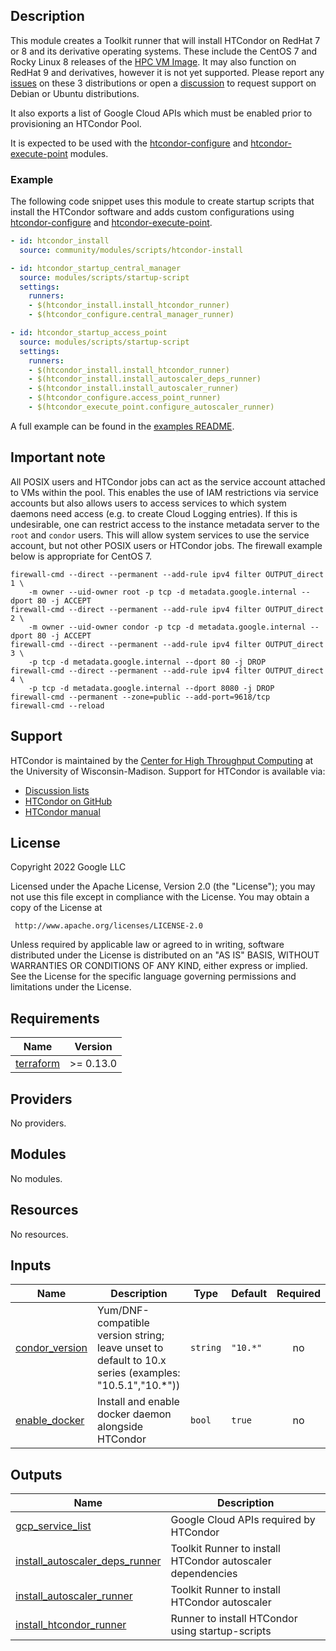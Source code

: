 ## Description

This module creates a Toolkit runner that will install HTCondor on RedHat 7 or
8 and its derivative operating systems. These include the CentOS 7 and Rocky
Linux 8 releases of the [HPC VM Image][hpcvmimage]. It may also function on
RedHat 9 and derivatives, however it is not yet supported. Please report any
[issues] on these 3 distributions or open a [discussion] to request support on
Debian or Ubuntu distributions.

[issues]: https://github.com/GoogleCloudPlatform/hpc-toolkit/issues
[discussion]: https://github.com/GoogleCloudPlatform/hpc-toolkit/discussions

It also exports a list of Google Cloud APIs which must be enabled prior to
provisioning an HTCondor Pool.

It is expected to be used with the [htcondor-configure] and
[htcondor-execute-point] modules.

[hpcvmimage]: https://cloud.google.com/compute/docs/instances/create-hpc-vm
[htcondor-configure]: ../../scheduler/htcondor-configure/README.md
[htcondor-execute-point]: ../../compute/htcondor-execute-point/README.md

### Example

The following code snippet uses this module to create startup scripts that
install the HTCondor software and adds custom configurations using
[htcondor-configure] and [htcondor-execute-point].

```yaml
- id: htcondor_install
  source: community/modules/scripts/htcondor-install

- id: htcondor_startup_central_manager
  source: modules/scripts/startup-script
  settings:
    runners:
    - $(htcondor_install.install_htcondor_runner)
    - $(htcondor_configure.central_manager_runner)

- id: htcondor_startup_access_point
  source: modules/scripts/startup-script
  settings:
    runners:
    - $(htcondor_install.install_htcondor_runner)
    - $(htcondor_install.install_autoscaler_deps_runner)
    - $(htcondor_install.install_autoscaler_runner)
    - $(htcondor_configure.access_point_runner)
    - $(htcondor_execute_point.configure_autoscaler_runner)
```

A full example can be found in the [examples README][htc-example].

[htc-example]: ../../../../examples/README.md#htc-htcondoryaml--

## Important note

All POSIX users and HTCondor jobs can act as the service account attached to
VMs within the pool. This enables the use of IAM restrictions via service
accounts but also allows users to access services to which system daemons need
access (e.g. to create Cloud Logging entries). If this is undesirable, one can
restrict access to the instance metadata server to the `root` and `condor`
users. This will allow system services to use the service account, but not
other POSIX users or HTCondor jobs. The firewall example below is appropriate
for CentOS 7.

```shell
firewall-cmd --direct --permanent --add-rule ipv4 filter OUTPUT_direct 1 \
    -m owner --uid-owner root -p tcp -d metadata.google.internal --dport 80 -j ACCEPT
firewall-cmd --direct --permanent --add-rule ipv4 filter OUTPUT_direct 2 \
    -m owner --uid-owner condor -p tcp -d metadata.google.internal --dport 80 -j ACCEPT
firewall-cmd --direct --permanent --add-rule ipv4 filter OUTPUT_direct 3 \
    -p tcp -d metadata.google.internal --dport 80 -j DROP
firewall-cmd --direct --permanent --add-rule ipv4 filter OUTPUT_direct 4 \
    -p tcp -d metadata.google.internal --dport 8080 -j DROP
firewall-cmd --permanent --zone=public --add-port=9618/tcp
firewall-cmd --reload
```

## Support

HTCondor is maintained by the [Center for High Throughput Computing][chtc] at
the University of Wisconsin-Madison. Support for HTCondor is available via:

- [Discussion lists](https://htcondor.org/mail-lists/)
- [HTCondor on GitHub](https://github.com/htcondor/htcondor/)
- [HTCondor manual](https://htcondor.readthedocs.io/en/latest/)

[chtc]: https://chtc.cs.wisc.edu/

## License

<!-- BEGINNING OF PRE-COMMIT-TERRAFORM DOCS HOOK -->
Copyright 2022 Google LLC

Licensed under the Apache License, Version 2.0 (the "License");
you may not use this file except in compliance with the License.
You may obtain a copy of the License at

     http://www.apache.org/licenses/LICENSE-2.0

Unless required by applicable law or agreed to in writing, software
distributed under the License is distributed on an "AS IS" BASIS,
WITHOUT WARRANTIES OR CONDITIONS OF ANY KIND, either express or implied.
See the License for the specific language governing permissions and
limitations under the License.

## Requirements

| Name | Version |
|------|---------|
| <a name="requirement_terraform"></a> [terraform](#requirement\_terraform) | >= 0.13.0 |

## Providers

No providers.

## Modules

No modules.

## Resources

No resources.

## Inputs

| Name | Description | Type | Default | Required |
|------|-------------|------|---------|:--------:|
| <a name="input_condor_version"></a> [condor\_version](#input\_condor\_version) | Yum/DNF-compatible version string; leave unset to default to 10.x series (examples: "10.5.1","10.*")) | `string` | `"10.*"` | no |
| <a name="input_enable_docker"></a> [enable\_docker](#input\_enable\_docker) | Install and enable docker daemon alongside HTCondor | `bool` | `true` | no |

## Outputs

| Name | Description |
|------|-------------|
| <a name="output_gcp_service_list"></a> [gcp\_service\_list](#output\_gcp\_service\_list) | Google Cloud APIs required by HTCondor |
| <a name="output_install_autoscaler_deps_runner"></a> [install\_autoscaler\_deps\_runner](#output\_install\_autoscaler\_deps\_runner) | Toolkit Runner to install HTCondor autoscaler dependencies |
| <a name="output_install_autoscaler_runner"></a> [install\_autoscaler\_runner](#output\_install\_autoscaler\_runner) | Toolkit Runner to install HTCondor autoscaler |
| <a name="output_install_htcondor_runner"></a> [install\_htcondor\_runner](#output\_install\_htcondor\_runner) | Runner to install HTCondor using startup-scripts |
<!-- END OF PRE-COMMIT-TERRAFORM DOCS HOOK -->
